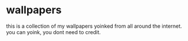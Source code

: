 # wallpapers
this is a collection of my wallpapers yoinked from all around the internet.
you can yoink, you dont need to credit.
